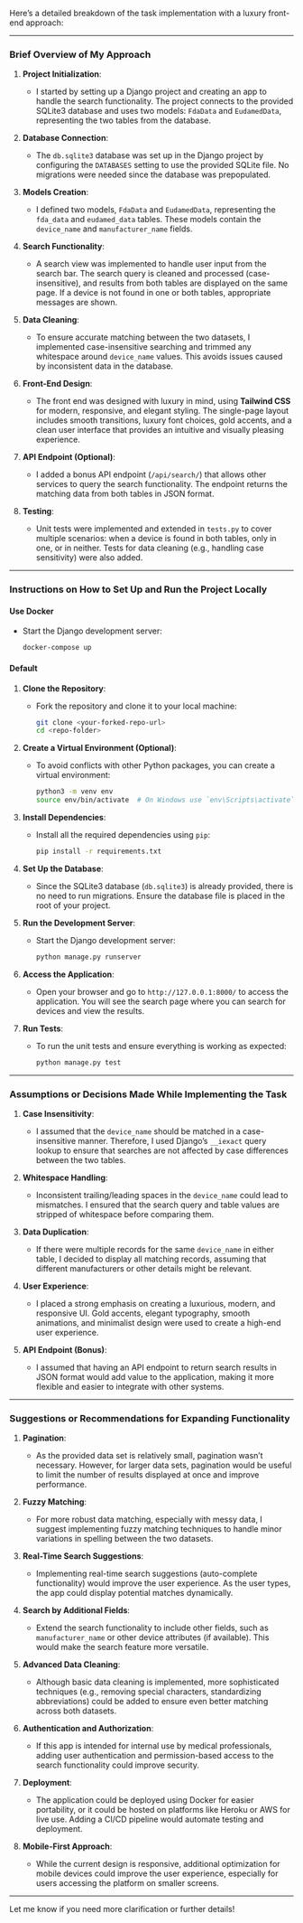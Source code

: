 Here’s a detailed breakdown of the task implementation with a luxury front-end approach:

---

### **Brief Overview of My Approach**

1. **Project Initialization**: 
   - I started by setting up a Django project and creating an app to handle the search functionality. The project connects to the provided SQLite3 database and uses two models: `FdaData` and `EudamedData`, representing the two tables from the database.

2. **Database Connection**:
   - The `db.sqlite3` database was set up in the Django project by configuring the `DATABASES` setting to use the provided SQLite file. No migrations were needed since the database was prepopulated.

3. **Models Creation**:
   - I defined two models, `FdaData` and `EudamedData`, representing the `fda_data` and `eudamed_data` tables. These models contain the `device_name` and `manufacturer_name` fields.
   
4. **Search Functionality**:
   - A search view was implemented to handle user input from the search bar. The search query is cleaned and processed (case-insensitive), and results from both tables are displayed on the same page. If a device is not found in one or both tables, appropriate messages are shown.

5. **Data Cleaning**:
   - To ensure accurate matching between the two datasets, I implemented case-insensitive searching and trimmed any whitespace around `device_name` values. This avoids issues caused by inconsistent data in the database.

6. **Front-End Design**:
   - The front end was designed with luxury in mind, using **Tailwind CSS** for modern, responsive, and elegant styling. The single-page layout includes smooth transitions, luxury font choices, gold accents, and a clean user interface that provides an intuitive and visually pleasing experience.
   
7. **API Endpoint (Optional)**:
   - I added a bonus API endpoint (`/api/search/`) that allows other services to query the search functionality. The endpoint returns the matching data from both tables in JSON format.

8. **Testing**:
   - Unit tests were implemented and extended in `tests.py` to cover multiple scenarios: when a device is found in both tables, only in one, or in neither. Tests for data cleaning (e.g., handling case sensitivity) were also added.

---

### **Instructions on How to Set Up and Run the Project Locally**
#### Use Docker
   - Start the Django development server:
      ```bash
     docker-compose up
     ```
#### Default
1. **Clone the Repository**:
   - Fork the repository and clone it to your local machine:
     ```bash
     git clone <your-forked-repo-url>
     cd <repo-folder>
     ```

2. **Create a Virtual Environment (Optional)**:
   - To avoid conflicts with other Python packages, you can create a virtual environment:
     ```bash
     python3 -m venv env
     source env/bin/activate  # On Windows use `env\Scripts\activate`
     ```

3. **Install Dependencies**:
   - Install all the required dependencies using `pip`:
     ```bash
     pip install -r requirements.txt
     ```

4. **Set Up the Database**:
   - Since the SQLite3 database (`db.sqlite3`) is already provided, there is no need to run migrations. Ensure the database file is placed in the root of your project.

5. **Run the Development Server**:
   - Start the Django development server:
     ```bash
     python manage.py runserver
     ```

6. **Access the Application**:
   - Open your browser and go to `http://127.0.0.1:8000/` to access the application. You will see the search page where you can search for devices and view the results.

7. **Run Tests**:
   - To run the unit tests and ensure everything is working as expected:
     ```bash
     python manage.py test
     ```

---

### **Assumptions or Decisions Made While Implementing the Task**

1. **Case Insensitivity**:
   - I assumed that the `device_name` should be matched in a case-insensitive manner. Therefore, I used Django’s `__iexact` query lookup to ensure that searches are not affected by case differences between the two tables.

2. **Whitespace Handling**:
   - Inconsistent trailing/leading spaces in the `device_name` could lead to mismatches. I ensured that the search query and table values are stripped of whitespace before comparing them.

3. **Data Duplication**:
   - If there were multiple records for the same `device_name` in either table, I decided to display all matching records, assuming that different manufacturers or other details might be relevant.

4. **User Experience**:
   - I placed a strong emphasis on creating a luxurious, modern, and responsive UI. Gold accents, elegant typography, smooth animations, and minimalist design were used to create a high-end user experience.

5. **API Endpoint (Bonus)**:
   - I assumed that having an API endpoint to return search results in JSON format would add value to the application, making it more flexible and easier to integrate with other systems.

---

### **Suggestions or Recommendations for Expanding Functionality**

1. **Pagination**:
   - As the provided data set is relatively small, pagination wasn’t necessary. However, for larger data sets, pagination would be useful to limit the number of results displayed at once and improve performance.

2. **Fuzzy Matching**:
   - For more robust data matching, especially with messy data, I suggest implementing fuzzy matching techniques to handle minor variations in spelling between the two datasets.

3. **Real-Time Search Suggestions**:
   - Implementing real-time search suggestions (auto-complete functionality) would improve the user experience. As the user types, the app could display potential matches dynamically.

4. **Search by Additional Fields**:
   - Extend the search functionality to include other fields, such as `manufacturer_name` or other device attributes (if available). This would make the search feature more versatile.

5. **Advanced Data Cleaning**:
   - Although basic data cleaning is implemented, more sophisticated techniques (e.g., removing special characters, standardizing abbreviations) could be added to ensure even better matching across both datasets.

6. **Authentication and Authorization**:
   - If this app is intended for internal use by medical professionals, adding user authentication and permission-based access to the search functionality could improve security.

7. **Deployment**:
   - The application could be deployed using Docker for easier portability, or it could be hosted on platforms like Heroku or AWS for live use. Adding a CI/CD pipeline would automate testing and deployment.

8. **Mobile-First Approach**:
   - While the current design is responsive, additional optimization for mobile devices could improve the user experience, especially for users accessing the platform on smaller screens.

---

Let me know if you need more clarification or further details!